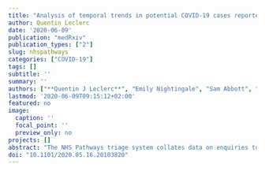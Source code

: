 ```yaml
---
title: "Analysis of temporal trends in potential COVID-19 cases reported through NHS Pathways England"
author: Quentin Leclerc
date: '2020-06-09'
publication: "medRxiv"
publication_types: ["2"]
slug: nhspathways
categories: ["COVID-19"]
tags: []
subtitle: ''
summary: ''
authors: ["**Quentin J Leclerc**", "Emily Nightingale", "Sam Abbott", "CMMID COVID-19 Working Group", "Thibaut Jombart"]
lastmod: '2020-06-09T09:15:12+02:00'
featured: no
image:
  caption: ''
  focal_point: ''
  preview_only: no
projects: []
abstract: "The NHS Pathways triage system collates data on enquiries to 111 and 999 services in England. Since the 18th of March 2020, these data have been made publically available for potential COVID-19 symptoms self-reported by members of the public. Trends in such reports over time are likely to reflect behaviour of the ongoing epidemic within the wider community, potentially capturing valuable information across a broader severity profile of cases than hospital admission data. We present a fully reproducible analysis of temporal trends in NHS Pathways reports until 14th May 2020, nationally and regionally, and demonstrate that rates of growth/decline and effective reproduction number estimated from these data may be useful in monitoring transmission. This is a particularly pressing issue as lockdown restrictions begin to be lifted and evidence of disease resurgence must be constantly reassessed. We further assess the correlation between NHS Pathways reports and a publicly available NHS dataset of COVID-19-associated deaths in England, finding that enquiries to 111/999 were strongly associated with daily deaths reported 16 days later. Our results highlight the potential of NHS Pathways as the basis of an early warning system. However, this dataset relies on self-reported symptoms, which are at risk of being severely biased. Further detailed work is therefore necessary to investigate potential behavioural issues which might otherwise explain our conclusions."
doi: "10.1101/2020.05.16.20103820"
---
```

